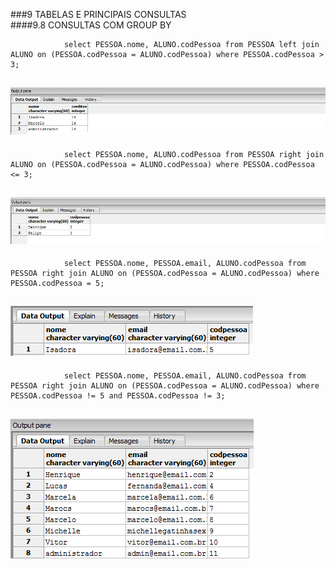 ###9	TABELAS E PRINCIPAIS CONSULTAS<br>
####9.8	CONSULTAS COM GROUP BY<br>

				select PESSOA.nome, ALUNO.codPessoa from PESSOA left join ALUNO on (PESSOA.codPessoa = ALUNO.codPessoa) where PESSOA.codPessoa > 3; 
        
![Alt text](https://github.com/calosguilherme/trab01/blob/master/9.8/t.png "Resultado")<br>
---------------------------------------------------------------------------------------------

				select PESSOA.nome, ALUNO.codPessoa from PESSOA right join ALUNO on (PESSOA.codPessoa = ALUNO.codPessoa) where PESSOA.codPessoa <= 3;

![Alt text](https://github.com/calosguilherme/trab01/blob/master/9.8/s.png "Resultado")<br>
---------------------------------------------------------------------------------------------


				select PESSOA.nome, PESSOA.email, ALUNO.codPessoa from PESSOA right join ALUNO on (PESSOA.codPessoa = ALUNO.codPessoa) where PESSOA.codPessoa = 5; 

![Alt text](https://github.com/calosguilherme/trab01/blob/master/9.8/3.png "Resultado")<br>
---------------------------------------------------------------------------------------------


				select PESSOA.nome, PESSOA.email, ALUNO.codPessoa from PESSOA right join ALUNO on (PESSOA.codPessoa = ALUNO.codPessoa) where PESSOA.codPessoa != 5 and PESSOA.codPessoa != 3;  

![Alt text](https://github.com/calosguilherme/trab01/blob/master/9.8/4.png "Resultado")<br>
---------------------------------------------------------------------------------------------
